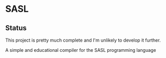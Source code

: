 SASL
====

Status
------
This project is pretty much complete and I'm unlikely to develop it further.

A simple and educational compiler for the SASL programming language
